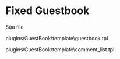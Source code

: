 <h1>Fixed Guestbook</h1>
<p>Sửa file</p>
<p>plugins\GuestBook\template\guestbook.tpl</p>
<p>plugins\GuestBook\template\comment_list.tpl</p>
